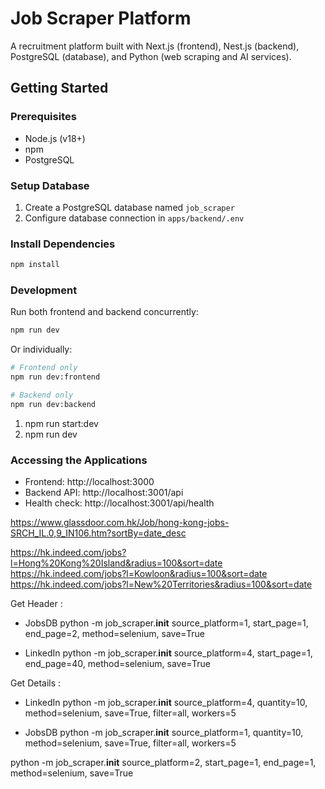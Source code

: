 # Job Scraper Platform

A recruitment platform built with Next.js (frontend), Nest.js (backend), PostgreSQL (database), and Python (web scraping and AI services).

## Getting Started

### Prerequisites
- Node.js (v18+)
- npm
- PostgreSQL

### Setup Database
1. Create a PostgreSQL database named `job_scraper`
2. Configure database connection in `apps/backend/.env`

### Install Dependencies
```bash
npm install
```

### Development
Run both frontend and backend concurrently:
```bash
npm run dev
```

Or individually:
```bash
# Frontend only
npm run dev:frontend

# Backend only
npm run dev:backend
```

1. npm run start:dev
2. npm run dev 

### Accessing the Applications
- Frontend: http://localhost:3000
- Backend API: http://localhost:3001/api
- Health check: http://localhost:3001/api/health




https://www.glassdoor.com.hk/Job/hong-kong-jobs-SRCH_IL.0,9_IN106.htm?sortBy=date_desc

https://hk.indeed.com/jobs?l=Hong%20Kong%20Island&radius=100&sort=date
https://hk.indeed.com/jobs?l=Kowloon&radius=100&sort=date
https://hk.indeed.com/jobs?l=New%20Territories&radius=100&sort=date


Get Header : 

- JobsDB
python -m job_scraper.__init__ source_platform=1, start_page=1, end_page=2, method=selenium, save=True

- LinkedIn
python -m job_scraper.__init__ source_platform=4, start_page=1, end_page=40, method=selenium, save=True

Get Details :
- LinkedIn
python -m job_scraper.__init__ source_platform=4, quantity=10, method=selenium,  save=True, filter=all, workers=5

- JobsDB
python -m job_scraper.__init__ source_platform=1, quantity=10, method=selenium, save=True, filter=all, workers=5


python -m job_scraper.__init__ source_platform=2, start_page=1, end_page=1, method=selenium, save=True